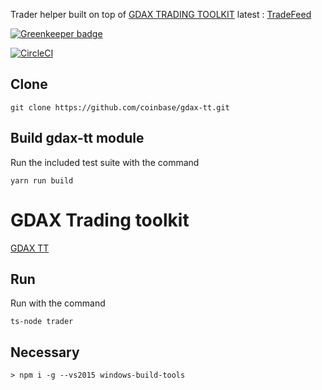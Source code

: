 Trader helper built on top of [GDAX TRADING TOOLKIT](https://github.com/coinbase/gdax-tt)
latest : [TradeFeed](https://github.com/vahurtad/TraderFeed/tree/test)

[![Greenkeeper badge](https://badges.greenkeeper.io/vahurtad/TraderFeed.svg?style=flat-square)](https://greenkeeper.io/)

[![CircleCI](https://circleci.com/gh/vahurtad/TraderFeed/tree/master.svg?style=svg)](https://circleci.com/gh/vahurtad/TraderFeed/tree/master)

## Clone
    git clone https://github.com/coinbase/gdax-tt.git 

## Build gdax-tt module
 Run the included test suite with the command

    yarn run build

# GDAX Trading toolkit
[GDAX TT ](https://github.com/coinbase/gdax-tt)

## Run
 Run with the command

    ts-node trader
## Necessary
    > npm i -g --vs2015 windows-build-tools
